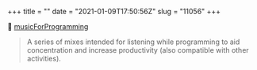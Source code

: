 +++
title = ""
date = "2021-01-09T17:50:56Z"
slug = "11056"
+++

🎵 [musicForProgramming](http://musicforprogramming.net/)

> A series of mixes intended for listening while programming to aid concentration and increase productivity (also compatible with other activities).

